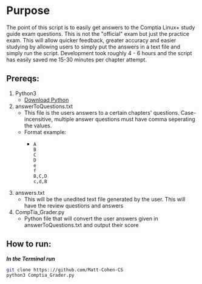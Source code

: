 # Purpose
The point of this script is to easily get answers to the Comptia Linux+ study guide exam questions. This is not the "official" exam but just the
practice exam. This will allow quicker feedback, greater accuracy and easier studying by allowing users to simply put the answers in a text file and simply run the script. Development took roughly 4 - 6 hours and the script has easily saved me 15-30 minutes per chapter attempt. 

## Prereqs:
1. Python3
   * [Download Python](https://www.python.org/downloads/ "Python.org")
2. answerToQuestions.txt 
   * This file is the users answers to a certain chapters' questions. Case-incensitive, multiple answer questions must have comma seperating the values.
   * Format example: 
     * ```ASCII
       A
       B
       C
       D
       e
       f
       B,C,D
       c,d,B
3. answers.txt
   * This will be the unedited text file generated by the user. This will have the review questions and answers
4. CompTia_Grader.py
   * Python file that will convert the user answers given in answerToQuestions.txt and output their score 

## How to run:
***In the Terminal run***
```Bash
git clone https:://github.com/Matt-Cohen-CS
python3 Comptia_Grader.py
```

[comment]: <> (https://github.com/adam-p/markdown-here/wiki/Markdown-Cheatsheet#links)

